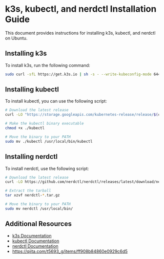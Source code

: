 
# k3s, kubectl, and nerdctl Installation Guide

This document provides instructions for installing k3s, kubectl, and nerdctl on Ubuntu.

## Installing k3s

To install k3s, run the following command:

```bash
sudo curl -sfL https://get.k3s.io | sh -s - --write-kubeconfig-mode 644
```

## Installing kubectl

To install kubectl, you can use the following script:

```bash
# Download the latest release
curl -LO "https://storage.googleapis.com/kubernetes-release/release/$(curl -s https://storage.googleapis.com/kubernetes-release/release/stable.txt)/bin/linux/amd64/kubectl"

# Make the kubectl binary executable
chmod +x ./kubectl

# Move the binary to your PATH
sudo mv ./kubectl /usr/local/bin/kubectl
```

## Installing nerdctl

To install nerdctl, use the following script:

```bash
# Download the latest release
curl -LO https://github.com/nerdctl/nerdctl/releases/latest/download/nerdctl-$(uname -s)-$(uname -m).tar.gz

# Extract the tarball
tar xzvf nerdctl-*.tar.gz

# Move the binary to your PATH
sudo mv nerdctl /usr/local/bin/
```

## Additional Resources

- [k3s Documentation](https://rancher.com/docs/k3s/latest/en/)
- [kubectl Documentation](https://kubernetes.io/docs/reference/kubectl/overview/)
- [nerdctl Documentation](https://github.com/nerdctl/nerdctl)
- https://qiita.com/t5693_g/items/ff908b84860e0929c6d5
